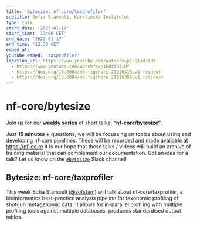 ```yaml
---
title: 'Bytesize: nf-core/taxprofiler'
subtitle: Sofia Stamouli, Karolinska Institutet
type: talk
start_date: '2023-01-17'
start_time: '13:00 CET'
end_date: '2023-01-17'
end_time: '13:30 CET'
embed_at:
youtube_embed: 'taxprofiler'
location_url: https://www.youtube.com/watch?v=p1EQtidJiUY
  - https://www.youtube.com/watch?v=p1EQtidJiUY
  - https://doi.org/10.6084/m9.figshare.21916416.v1 (video)
  - https://doi.org/10.6084/m9.figshare.21916386.v1 (slides)
---
```


# nf-core/bytesize

Join us for our **weekly series** of short talks: **“nf-core/bytesize”**.

Just **15 minutes** + questions, we will be focussing on topics about using and developing nf-core pipelines.
These will be recorded and made available at <https://nf-co.re>
It is our hope that these talks / videos will build an archive of training material that can complement our documentation. Got an idea for a talk? Let us know on the [`#bytesize`](https://nfcore.slack.com/channels/bytesize) Slack channel!

## Bytesize: nf-core/taxprofiler

This week Sofia Stamouli ([@sofstam](https://github.com/sofstam)) will talk about nf-core/taxprofiler, a bioinformatics best-practice analysis pipeline for taxonomic profiling of shotgun metagenomic data. It allows for in-parallel profiling with multiple profiling tools against multiple databases, produces standardised output tables.
